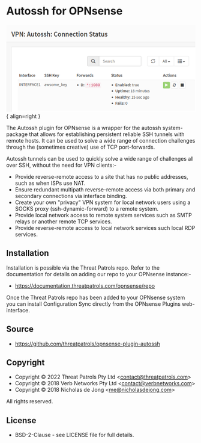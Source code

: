# Autossh for OPNsense

![Autossh Connection Status Screenshot](assets/autossh-screenshot03.png){ align=right }

The Autossh plugin for OPNsense is a wrapper for the autossh system-package 
that allows for establishing persistent reliable SSH tunnels with remote 
hosts. It can be used to solve a wide range of connection challenges through 
the (sometimes creative) use of TCP port-forwards.

Autossh tunnels can be used to quickly solve a wide range of challenges all 
over SSH, without the need for VPN clients:-

* Provide reverse-remote access to a site that has no public addresses, such as 
  when ISPs use NAT.
* Ensure redundant multipath reverse-remote access via both primary and secondary 
  connections via interface binding.
* Create your own "privacy" VPN system for local network users using a SOCKS 
  proxy (ssh-dynamic-forward) to a remote system.
* Provide local network access to remote system services such as SMTP relays or 
  another remote TCP services.
* Provide reverse-remote access to local network services such local RDP services.

## Installation
Installation is possible via the Threat Patrols repo.  Refer to the documentation 
for details on adding our repo to your OPNsense instance:-

 * https://documentation.threatpatrols.com/opnsense/repo

Once the Threat Patrols repo has been added to your OPNsense system you can install 
Configuration Sync directly from the OPNsense Plugins web-interface.

## Source
 * https://github.com/threatpatrols/opnsense-plugin-autossh

## Copyright
* Copyright &copy; 2022 Threat Patrols Pty Ltd &lt;contact@threatpatrols.com&gt;
* Copyright &copy; 2018 Verb Networks Pty Ltd &lt;contact@verbnetworks.com&gt;
* Copyright &copy; 2018 Nicholas de Jong &lt;me@nicholasdejong.com&gt;

All rights reserved.

## License
* BSD-2-Clause - see LICENSE file for full details.



<!---
              

    <h2>Tunnel configuration</h2>
    <h3>Local Forward</h3>
    <p>
        Describe how to expose a remote TCP port into the local network
    </p>
    
    <h3>Remote Forward</h3>
    <p>
        Describe how to expose a TCP port in the local network at a remote system
    </p>
    
    <h3>Dynamic Forward</h3>
    <p>
        Describe how to write an expression that creates a SOCKS proxy for the local network
    </p>
    
    <h3>Gateway Ports</h3>
    <p>
        Describe the situations where this is important and required
    </p>
    
    <h3>Strict Host Key Checking</h3>
    <p>
        Describe what this is all about and the interaction with the "Update Host Keys" property
    </p>
    
    <h2>Key management</h2>
    <h3>Private Key</h3>
    <p>
        Describe how keys are stored and the potential risks
        Describe the key types and the sometimes limited support for newer key types
    </p>
    
    <h3>Public Key</h3>
    <p>
        Describe how to access it
        Describe the importance of the key permission prefix to prevent abuse
        Describe where to place the public key value on the remote system
    </p>
    
    <h3>External Keys</h3>
    <p>
        Describe that no external keys are currently possible as a matter of preventing unwanted problem scenarios
        Willing to listen to feedback and introduce a key import feature if warranted
    </p>
    
    <h2>Connection status</h2>
    <p>
        Notes about forwards
        Description of status attributes
        Describe the autossh health check with a "ping" every minute
    </p>

--->
